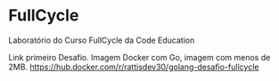 # FullCycle
Laboratório do Curso FullCycle da Code Education

Link primeiro Desafio. Imagem Docker com Go, imagem com menos de 2MB.
https://hub.docker.com/r/rattisdev30/golang-desafio-fullcycle

